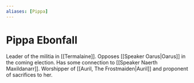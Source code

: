 ```yaml
---
aliases: [Pippa]
---
```

# Pippa Ebonfall
Leader of the militia in [[Termalaine]]. Opposes [[Speaker Oarus|Oarus]] in the coming election. Has some connection to [[Speaker Naerth Maxildanarr]]. Worshipper of [[Auril, The Frostmaiden|Auril]] and proponent of sacrifices to her.